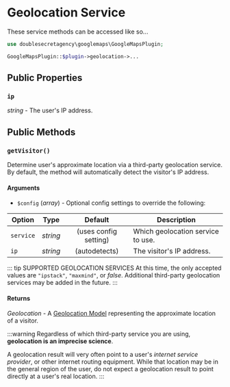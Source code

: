 # Geolocation Service

These service methods can be accessed like so...

```php
use doublesecretagency\googlemaps\GoogleMapsPlugin;

GoogleMapsPlugin::$plugin->geolocation->...
```

## Public Properties

### `ip`

_string_ - The user's IP address.

## Public Methods

### `getVisitor()`

Determine user's approximate location via a third-party geolocation service. By default, the method will automatically detect the visitor's IP address.

#### Arguments

 - `$config` (_array_) - Optional config settings to override the following:
 
 
| Option    | Type     | Default              | Description                       |
|-----------|:--------:|:--------------------:|-----------------------------------|
| `service` | _string_ | (uses config setting) | Which geolocation service to use. |
| `ip`      | _string_ | (autodetects)        | The visitor's IP address.         |

 
::: tip SUPPORTED GEOLOCATION SERVICES
At this time, the only accepted values are `"ipstack"`, `"maxmind"`, or _false_. Additional third-party geolocation services may be added in the future.
:::

#### Returns

_Geolocation_ - A [Geolocation Model](/models/geolocation-model/) representing the approximate location of a visitor.

:::warning
Regardless of which third-party service you are using, **geolocation is an imprecise science**.

A geolocation result will very often point to a user's _internet service provider_, or other internet routing equipment. While that location may be in the general region of the user, do not expect a geolocation result to point directly at a user's real location. 
:::
